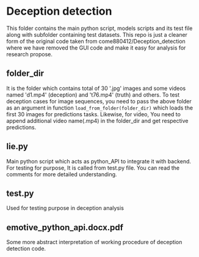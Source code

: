 # Deception detection

This folder contains the main python script, models scripts and its test file along with subfolder containing test datasets. This repo is just a cleaner form of the original code taken from come880412/Deception_detection where we have removed the GUI code and make it easy for analysis for research propose.

## folder_dir
It is the folder which contains total of 30 '.jpg' images and some videos named 'd1.mp4' (deception) and 't76.mp4' (truth) and others. To test deception cases for image sequences, you need to pass the above folder as an argument in function  ```load_from_folder(folder_dir)``` which loads the first 30 images for predictions tasks. Likewise, for video, You need to append additional video name(.mp4) in the folder_dir and get respective predictions.

## lie.py
Main python script which acts as python_API to integrate it with backend. For testing for purpose, It is called from test.py file. You can read the comments for more detailed understanding.

## test.py
Used for testing purpose in deception analysis

## emotive_python_api.docx.pdf
Some more abstract interpretation of working procedure of deception detection code.


